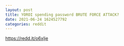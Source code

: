 ```yaml
--- 
layout: post 
title: YOROI spending password BRUTE FORCE ATTACK? 
date: 2021-06-24 1624527792 
categories: reddit 
--- 
```

https://redd.it/o6xlje